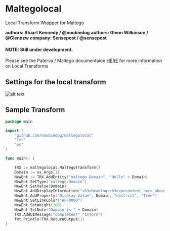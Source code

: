 # Maltegolocal
Local Transform Wrapper for Maltego

**authors: Stuart Kennedy / @noobiedog**
**authors: Glenn Wilkinson / @Glennzw**
**company: Sensepost / @sensepost**

#### NOTE: Still under development.

Please see the Paterva / Maltego documentaion [HERE](https://www.paterva.com/web6/documentation/developer-local.php) for more information on Local Transforms

## Settings for the local transform

![alt text](https://github.com/adam-p/markdown-here/setup.png "Setup")

## Sample Transform

``` go
package main

import (
	"github.com/noobiedog/maltegolocal"
	"fmt"
	"os"
)

func main() {

	TRX := maltegolocal.MaltegoTransform{}
	Domain := os.Args[1]
	NewEnt := TRX.AddEntity("maltego.Domain", "Hello" + Domain)
	NewEnt.SetType("maltego.Domain")
	NewEnt.SetValue(Domain)
	NewEnt.AddDisplayInformation("<h3>Heading</h3><p>content here about" + Domain + "!</p>", "Other")
	NewEnt.AddProperty("Display Value", Domain, "nostrict", "True")
	NewEnt.SetLinkColor("#FF0000")
	NewEnt.SetWeight(200) 
	NewEnt.SetNote("Domain is " + Domain)
	TRX.AddUIMessage("completed!","Inform")
 	fmt.Println(TRX.ReturnOutput())
}
```
